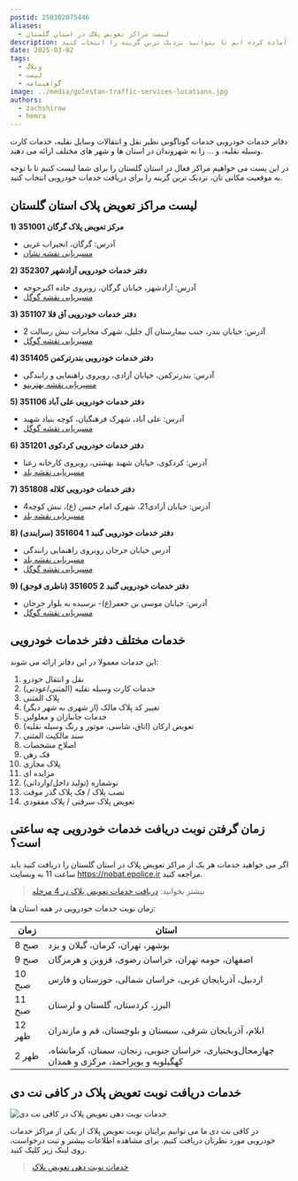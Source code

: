 ```yaml
---
postid: 250302075446
aliases:
  - لیست مراکز تعویض پلاک در استان گلستان
description: در این مقاله لیست کاملی از مراکز خدمات راهنمایی رانندگی (تعویض پلاک) برایتان آماده کرده ایم تا بتوانید نزدیک ترین گزینه را انتخاب کنید.
date: 2025-03-02
tags:
  - وبلاگ
  - لیست
  - گواهینامه
image: ../media/golestan-traffic-services-locations.jpg
authors:
  - zachshirow
  - hemra
---
```



دفاتر خدمات خودرویی خدمات گوناگونی نظیر نقل و انتقالات وسایل نقلیه، خدمات کارت وسیله نقلیه، و ... را به شهروندان در استان ها و شهر های مختلف ارائه می دهند. 

در این پست می خواهیم مراکز فعال در استان گلستان را برای شما لیست کنیم تا با توجه به موقعیت مکانی تان، نزدیک ترین گزینه را برای دریافت خدمات خودرویی انتخاب کنید.

## لیست مراکز تعویض پلاک استان گلستان

**1) مرکز تعویض پلاک گرگان 351001**

- آدرس: گرگان، انجیراب غربی
- [مسیریابی نقشه نشان](https://nshn.ir/d8_bfqPx2GArFz)

**2) دفتر خدمات خودرویی آزادشهر 352307**

- آدرس: آزادشهر، خیابان گرگان، روبروی جاده اکبرجوجه
- [مسیریابی نقشه گوگل](https://g.co/kgs/LVXa46k)

**3) دفتر خدمات خودرویی آق قلا 351107**

- آدرس: خیابان بندر، جنب بیمارستان آل جلیل، شهرک مخابرات نبش رسالت 2
- [مسیریابی نقشه گوگل](https://g.co/kgs/HS6kvco)

**4) دفتر خدمات خودرویی بندرترکمن 351405**

- آدرس: بندرترکمن، خیابان آزادی، روبروی راهنمایی و رانندگی
- [مسیریابی نقشه بهترینو](https://behtarino.com/p/wdqafdjvfl~%D9%85%D8%B1%DA%A9%D8%B2-%D8%AA%D8%B9%D9%88%DB%8C%D8%B6-%D9%BE%D9%84%D8%A7%DA%A9-%D8%A8%D9%86%D8%AF%D8%B1%D8%AA%D8%B1%DA%A9%D9%85%D9%86)

**5) دفتر خدمات خودرویی علی آباد 351106**

- آدرس: علی آباد، شهرک فرهنگیان، کوچه بنیاد شهید
- [مسیریابی نقشه گوگل](https://g.co/kgs/KHjw8Sv)

**6) دفتر خدمات خودرویی کردکوی 351201**

- آدرس: کردکوی، خیابان شهید بهشتی، روبروی کارخانه رعنا
- [مسیریابی نقشه بلد](https://balad.ir/p/1R7p2OW967pyOl)

**7) دفتر خدمات خودرویی کلاله 351808**

- آدرس: خیابان آزادی21، شهرک امام حسن (ع)، نبش کوچه4
- [مسیریابی نقشه بلد](https://balad.ir/p/P7CwFeK7e8pGcU)

**8) دفتر خدمات خودرویی گنبد 1 351604 (سرابندی)**

- آدرس خیابان جرجان روبروی راهنمایی رانندگی
- [مسیریابی نقشه بلد](https://balad.ir/p/3FXAcizfLCHT5d)
- [مسیریابی نقشه گوگل](https://maps.app.goo.gl/yxa2hePwCEiCn9Ro7)

**9) دفتر خدمات خودرویی گنبد 2 351605 (ناظری قوجق)**

- آدرس: خیابان موسی بن جعفر(ع)- نرسیده به بلوار جرجان
- [مسیریابی نقشه گوگل](https://maps.app.goo.gl/vDGmFbXoQBg1P5xt8)

## خدمات مختلف دفتر خدمات خودرویی 

این خدمات معمولا در این دفاتر ارائه می شوند: 

1. نقل و انتقال خودرو
2. خدمات کارت وسیله نقلیه (المثنی/عودتی)
3. پلاک المثنی
4. تغییر کد پلاک مالک (از شهری به شهر دیگر)
5. خدمات جانبازان و معلولین
6. تعویض ارکان (اتاق، شاسی، موتور و رنگ وسیله نقلیه)
7. سند مالکیت المثنی
8. اصلاح مشخصات
9. فک رهن
10. پلاک مجازی
11. مزایده ای
12. نوشماره (تولید داخل/وارداتی)
13. نصب پلاک / فک پلاک گذر موقت
14. تعویض پلاک سرقتی / پلاک مفقودی

## زمان گرفتن نوبت دریافت خدمات خودرویی چه ساعتی است؟

اگر می خواهید خدمات هر یک از مراکز تعویض پلاک در استان گلستان را دریافت کنید باید ساعت 11 به وبسایت https://nobat.epolice.ir مراجعه کنید. 

>بیشتر بخوانید: [دریافت خدمات تعویض پلاک در 4 مرحله](traffic-plate-services-4-steps.md)

زمان نوبت خدمات خودرویی در همه استان ها: 

| زمان   | استان                                                                                       |
| ------ | ------------------------------------------------------------------------------------------- |
| 8 صبح  | بوشهر، تهران، کرمان، گیلان و یزد                                                            |
| 9 صبح  | اصفهان، حومه تهران، خراسان رضوی، قزوین و هرمزگان                                            |
| 10 صبح | اردبیل، آذربایجان غربی، خراسان شمالی، خوزستان و فارس                                        |
| 11 صبح | البرز، کردستان، گلستان و لرستان                                                             |
| 12 ظهر | ایلام، آذربایجان شرقی، سیستان و بلوچستان، قم و مازندران                                     |
| 2 ظهر  | چهارمحال‌وبختیاری، خراسان جنوبی، زنجان، سمنان، کرمانشاه، کهگیلویه و بویراحمد، مرکزی و همدان |

## خدمات دریافت نوبت تعویض پلاک در کافی نت دی

![خدمات نوبت دهی تعویض پلاک در کافی نت دی](../media/traffic-services-signup.jpg)

در کافی نت دی ما می توانیم برایتان نوبت تعویض پلاک از یکی از مراکز خدمات خودرویی مورد نظرتان دریافت کنیم. برای مشاهده اطلاعات بیشتر و ثبت درخواست، روی لینک زیر کلیک کنید. 

> [خدمات نوبت دهی تعویض پلاک](../services/traffic-services-signup.md)



